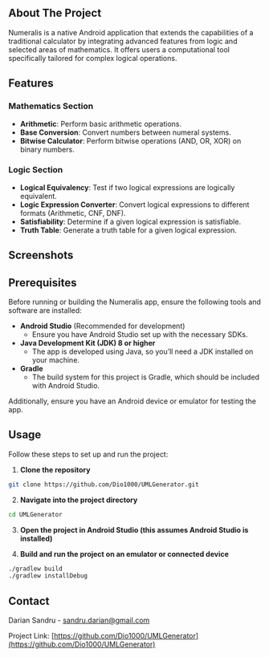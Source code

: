 ## About The Project

Numeralis is a native Android application that extends the capabilities of a traditional calculator by integrating advanced features from logic and selected areas of mathematics. It offers users a computational tool specifically tailored for complex logical operations.

## Features

### Mathematics Section
- **Arithmetic**: Perform basic arithmetic operations.
- **Base Conversion**: Convert numbers between numeral systems.
- **Bitwise Calculator**: Perform bitwise operations (AND, OR, XOR) on binary numbers.

### Logic Section
- **Logical Equivalency**: Test if two logical expressions are logically equivalent.
- **Logic Expression Converter**: Convert logical expressions to different formats (Arithmetic, CNF, DNF).
- **Satisfiability**: Determine if a given logical expression is satisfiable.
- **Truth Table**: Generate a truth table for a given logical expression.

## Screenshots

## Prerequisites

Before running or building the Numeralis app, ensure the following tools and software are installed:

- **Android Studio** (Recommended for development)
  - Ensure you have Android Studio set up with the necessary SDKs.
- **Java Development Kit (JDK) 8 or higher**
  - The app is developed using Java, so you’ll need a JDK installed on your machine.
- **Gradle**
  - The build system for this project is Gradle, which should be included with Android Studio.

Additionally, ensure you have an Android device or emulator for testing the app.

## Usage 

Follow these steps to set up and run the project:

1. **Clone the repository**
```bash
git clone https://github.com/Dio1000/UMLGenerator.git
```

2. **Navigate into the project directory**
```bash
cd UMLGenerator
```

3. **Open the project in Android Studio (this assumes Android Studio is installed)**

4. **Build and run the project on an emulator or connected device**
```bash
./gradlew build
./gradlew installDebug
```

## Contact

Darian Sandru - sandru.darian@gmail.com

Project Link: [https://github.com/Dio1000/UMLGenerator](https://github.com/Dio1000/UMLGenerator)

